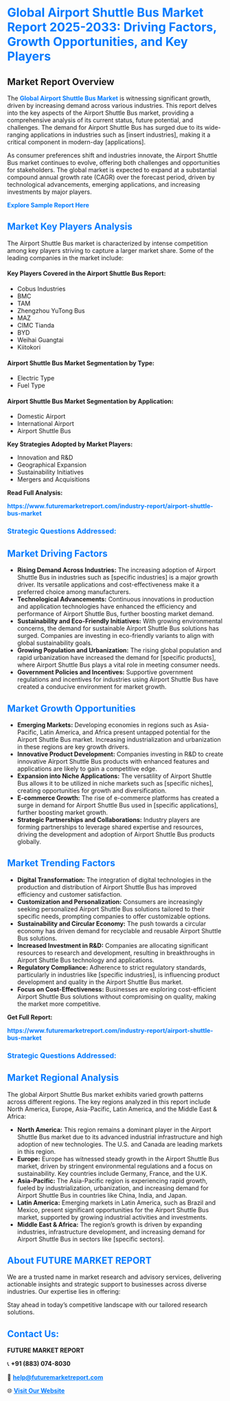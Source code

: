 <h1 style="color: #007BFF;">Global Airport Shuttle Bus Market Report 2025-2033: Driving Factors, Growth Opportunities, and Key Players</h1>

<section id="overview">
<h2>Market Report Overview</h2>
<p>The <a href="https://www.futuremarketreport.com/industry-report/airport-shuttle-bus-market" style="color: #007BFF; text-decoration: none;"><strong>Global Airport Shuttle Bus Market</strong></a> is witnessing significant growth, driven by increasing demand across various industries. This report delves into the key aspects of the Airport Shuttle Bus market, providing a comprehensive analysis of its current status, future potential, and challenges. The demand for Airport Shuttle Bus has surged due to its wide-ranging applications in industries such as [insert industries], making it a critical component in modern-day [applications].</p>
<p>As consumer preferences shift and industries innovate, the Airport Shuttle Bus market continues to evolve, offering both challenges and opportunities for stakeholders. The global market is expected to expand at a substantial compound annual growth rate (CAGR) over the forecast period, driven by technological advancements, emerging applications, and increasing investments by major players.</p>
</section>

<section id="overview">
<p><a href="https://www.futuremarketreport.com/request-sample/reportId=126219" style="color: #007BFF; text-decoration: none;"><strong>Explore Sample Report Here</strong></a></p>
</section>

<section id="key-players">
<h2 style="color: #007BFF;">Market Key Players Analysis</h2>
<p>The Airport Shuttle Bus market is characterized by intense competition among key players striving to capture a larger market share. Some of the leading companies in the market include:</p>
<h4>Key Players Covered in the Airport Shuttle Bus Report:</h4>
<ul><li>Cobus Industries</li><li>BMC</li><li>TAM</li><li>Zhengzhou YuTong Bus</li><li>MAZ</li><li>CIMC Tianda</li><li>BYD</li><li>Weihai Guangtai</li><li>Kiitokori</li></ul>
<h4>Airport Shuttle Bus Market Segmentation by Type:</h4>
<ul><li>Electric Type</li><li>Fuel Type</li></ul>

<h4>Airport Shuttle Bus Market Segmentation by Application:</h4>
<ul><li>Domestic Airport</li><li>International Airport</li><li>Airport Shuttle Bus</li></ul>
<p><strong>Key Strategies Adopted by Market Players:</strong></p>
<ul>
<li>Innovation and R&D</li>
<li>Geographical Expansion</li>
<li>Sustainability Initiatives</li>
<li>Mergers and Acquisitions</li>
</ul>
</section>

<section>
<p><strong>Read Full Analysis: </strong></p><a href="https://www.futuremarketreport.com/industry-report/airport-shuttle-bus-market" style="color: #007BFF; text-decoration: none;"><strong>https://www.futuremarketreport.com/industry-report/airport-shuttle-bus-market</strong></a>
<h3 style="color: #007BFF;">Strategic Questions Addressed:</h3>
</section>

<section id="driving-factors">
<h2 style="color: #007BFF;">Market Driving Factors</h2>
<ul>
<li><strong>Rising Demand Across Industries:</strong> The increasing adoption of Airport Shuttle Bus in industries such as [specific industries] is a major growth driver. Its versatile applications and cost-effectiveness make it a preferred choice among manufacturers.</li>
<li><strong>Technological Advancements:</strong> Continuous innovations in production and application technologies have enhanced the efficiency and performance of Airport Shuttle Bus, further boosting market demand.</li>
<li><strong>Sustainability and Eco-Friendly Initiatives:</strong> With growing environmental concerns, the demand for sustainable Airport Shuttle Bus solutions has surged. Companies are investing in eco-friendly variants to align with global sustainability goals.</li>
<li><strong>Growing Population and Urbanization:</strong> The rising global population and rapid urbanization have increased the demand for [specific products], where Airport Shuttle Bus plays a vital role in meeting consumer needs.</li>
<li><strong>Government Policies and Incentives:</strong> Supportive government regulations and incentives for industries using Airport Shuttle Bus have created a conducive environment for market growth.</li>
</ul>
</section>

<section id="growth-opportunities">
<h2 style="color: #007BFF;">Market Growth Opportunities</h2>
<ul>
<li><strong>Emerging Markets:</strong> Developing economies in regions such as Asia-Pacific, Latin America, and Africa present untapped potential for the Airport Shuttle Bus market. Increasing industrialization and urbanization in these regions are key growth drivers.</li>
<li><strong>Innovative Product Development:</strong> Companies investing in R&D to create innovative Airport Shuttle Bus products with enhanced features and applications are likely to gain a competitive edge.</li>
<li><strong>Expansion into Niche Applications:</strong> The versatility of Airport Shuttle Bus allows it to be utilized in niche markets such as [specific niches], creating opportunities for growth and diversification.</li>
<li><strong>E-commerce Growth:</strong> The rise of e-commerce platforms has created a surge in demand for Airport Shuttle Bus used in [specific applications], further boosting market growth.</li>
<li><strong>Strategic Partnerships and Collaborations:</strong> Industry players are forming partnerships to leverage shared expertise and resources, driving the development and adoption of Airport Shuttle Bus products globally.</li>
</ul>
</section>

<section id="trending-factors">
<h2 style="color: #007BFF;">Market Trending Factors</h2>
<ul>
<li><strong>Digital Transformation:</strong> The integration of digital technologies in the production and distribution of Airport Shuttle Bus has improved efficiency and customer satisfaction.</li>
<li><strong>Customization and Personalization:</strong> Consumers are increasingly seeking personalized Airport Shuttle Bus solutions tailored to their specific needs, prompting companies to offer customizable options.</li>
<li><strong>Sustainability and Circular Economy:</strong> The push towards a circular economy has driven demand for recyclable and reusable Airport Shuttle Bus solutions.</li>
<li><strong>Increased Investment in R&D:</strong> Companies are allocating significant resources to research and development, resulting in breakthroughs in Airport Shuttle Bus technology and applications.</li>
<li><strong>Regulatory Compliance:</strong> Adherence to strict regulatory standards, particularly in industries like [specific industries], is influencing product development and quality in the Airport Shuttle Bus market.</li>
<li><strong>Focus on Cost-Effectiveness:</strong> Businesses are exploring cost-efficient Airport Shuttle Bus solutions without compromising on quality, making the market more competitive.</li>
</ul>
</section>

<section>
<p><strong>Get Full Report: </strong></p><a href="https://www.futuremarketreport.com/industry-report/airport-shuttle-bus-market" style="color: #007BFF; text-decoration: none;"><strong>https://www.futuremarketreport.com/industry-report/airport-shuttle-bus-market</strong></a>
<h3 style="color: #007BFF;">Strategic Questions Addressed:</h3>
</section>


<section id="regional-analysis">
<h2 style="color: #007BFF;">Market Regional Analysis</h2>
<p>The global Airport Shuttle Bus market exhibits varied growth patterns across different regions. The key regions analyzed in this report include North America, Europe, Asia-Pacific, Latin America, and the Middle East & Africa:</p>
<ul>
<li><strong>North America:</strong> This region remains a dominant player in the Airport Shuttle Bus market due to its advanced industrial infrastructure and high adoption of new technologies. The U.S. and Canada are leading markets in this region.</li>
<li><strong>Europe:</strong> Europe has witnessed steady growth in the Airport Shuttle Bus market, driven by stringent environmental regulations and a focus on sustainability. Key countries include Germany, France, and the U.K.</li>
<li><strong>Asia-Pacific:</strong> The Asia-Pacific region is experiencing rapid growth, fueled by industrialization, urbanization, and increasing demand for Airport Shuttle Bus in countries like China, India, and Japan.</li>
<li><strong>Latin America:</strong> Emerging markets in Latin America, such as Brazil and Mexico, present significant opportunities for the Airport Shuttle Bus market, supported by growing industrial activities and investments.</li>
<li><strong>Middle East & Africa:</strong> The region’s growth is driven by expanding industries, infrastructure development, and increasing demand for Airport Shuttle Bus in sectors like [specific sectors].</li>
</ul>
</section>

<footer>
<h2 style="color: #007BFF;">About FUTURE MARKET REPORT</h2>
<p>We are a trusted name in market research and advisory services, delivering actionable insights and strategic support to businesses across diverse industries. Our expertise lies in offering:</p>

<p>Stay ahead in today’s competitive landscape with our tailored research solutions.</p>

<h2 style="color: #007BFF;">Contact Us:</h2>
<p><strong>FUTURE MARKET REPORT</strong></p>
<p>📞 <strong>+91 (883) 074-8030</strong></p>
<p>📧 <strong><a href="mailto:help@futuremarketreport.com" style="color: #007BFF;">help@futuremarketreport.com</a></strong></p>
<p>🌐 <strong><a href="https://www.futuremarketreport.com/" style="color: #007BFF;">Visit Our Website</a></strong></p>
</footer>